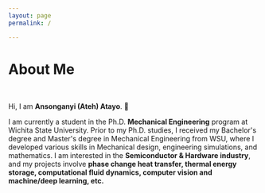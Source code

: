 ```yaml
---
layout: page
permalink: /

---
```

# About Me
<br>

Hi, I am **Ansonganyi (Ateh) Atayo**. :wave:
<br>  

I am currently a student in the Ph.D. **Mechanical Engineering** program at Wichita State University. Prior to my Ph.D. studies, I received my Bachelor's degree and Master's degree in Mechanical Engineering from WSU, where I developed various skills in Mechanical design, engineering simulations, and mathematics. I am interested in the **Semiconductor & Hardware industry**, and my projects involve **phase change heat transfer, thermal energy storage, computational fluid dynamics, computer vision and machine/deep learning, etc.**